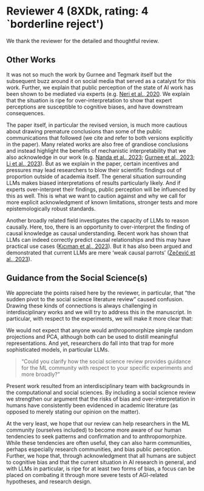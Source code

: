 # Reviewer 4 (8XDk, rating: 4 `borderline reject')

We thank the reviewer for the detailed and thoughtful review. 

## Other Works

It was not so much the work by Gurnee and Tegmark itself but the subsequent buzz around it on social media that served as a catalyst for this work. Further, we explain that public perception of the state of AI work has been shown to be mediated via experts (e.g. [Neri et al., 2020](https://link.springer.com/article/10.1007/s00146-019-00924-9). We explain that the situation is ripe for over-interpretation to show that expert perceptions are susceptible to cognitive biases, and have downstream consequences. 

The paper itself, in particular the revised version, is much more cautious about drawing premature conclusions than some of the public communications that followed (we cite and refer to both versions explicitly in the paper). Many related works are also free of grandiose conclusions and instead highlight the benefits of mechanistic interpretability that we also acknowledge in our work (e.g. [Nanda et al., 2023](https://arxiv.org/pdf/2309.00941.pdf); [Gurnee et al., 2023](https://arxiv.org/pdf/2305.01610.pdf); [Li et al., 2023](https://arxiv.org/pdf/2210.13382.pdf)). But as we explain in the paper, certain incentives and pressures may lead researchers to blow their scientific findings out of proportion outside of academia itself. The general situation surrounding LLMs makes biased interpretations of results particularly likely. And if experts over-interpret their findings, public perception will be influenced by this as well. This is what we want to caution against and why we call for more explicit acknowledgment of known limitations, stronger tests and more epistemologically robust standards.

Another broadly related field investigates the capacity of LLMs to reason causally. Here, too, there is an opportunity to over-interpret the finding of causal knowledge as causal understanding. Recent work has shown that LLMs can indeed correctly predict causal relationships and this may have practical use cases ([Kıcıman et al., 2023](https://arxiv.org/abs/2305.00050)). But it has also been argued and demonstrated that current LLMs are mere ‘weak causal parrots’ ([Zečević et al., 2023](https://arxiv.org/abs/2308.13067)).

## Guidance from the Social Science(s) 

We appreciate the points raised here by the reviewer, in particular, that “the sudden pivot to the social science literature review” caused confusion. Drawing these kinds of connections is always challenging in interdisciplinary works and we will try to address this in the manuscript. In particular, with respect to the experiments, we will make it more clear that:

We would not expect that anyone would anthropomorphize simple random projections and PCA, although both can be used to distill meaningful representations.
And yet, researchers do fall into that trap for more sophisticated models, in particular LLMs. 

> “Could you clarify how the social science review provides guidance for the ML community with respect to your specific experiments and more broadly?”

Present work resulted from an interdisciplinary team with backgrounds in the computational and social sciences. By including a social science review we strengthen our argument that the risks of bias and over-interpretation in humans have consistently been evidenced in academic literature (as opposed to merely stating our opinion on the matter). 

At the very least, we hope that our review can help researchers in the ML community (ourselves included) to become more aware of our human tendencies to seek patterns and confirmation and to anthropomorphize. While these tendencies are often useful, they can also harm communities, perhaps especially research communities, and bias public perception. Further, we hope that, through acknowledgment that all humans are subject to cognitive bias and that the current situation in AI research in general, and with LLMs in particular, is ripe for at least two forms of bias, a focus can be placed on combating it through more severe tests of AGI-related hypotheses, and research design. 

